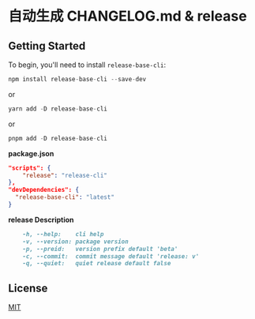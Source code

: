 # 自动生成 CHANGELOG.md & release

## Getting Started

To begin, you'll need to install `release-base-cli`:

```js
npm install release-base-cli --save-dev
```

or

```js
yarn add -D release-base-cli
```

or

```js
pnpm add -D release-base-cli
```

**package.json**

```json
"scripts": {
    "release": "release-cli"
},
"devDependencies": {
  "release-base-cli": "latest"
}
```

**release Description**

```markdown
    -h, --help:    cli help
    -v, --version: package version
    -p, --preid:   version prefix default 'beta'
    -c, --commit:  commit message default 'release: v'
    -q, --quiet:   quiet release default false
```

## License

[MIT](./LICENSE)
